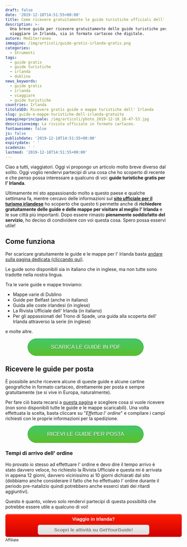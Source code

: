 ```yaml
---
draft: false
date: '2019-12-18T14:51:55+00:00'
title: Come ricevere gratuitamente le guide turistiche ufficiali dell' Irlanda
description: >-
  Una breve guida per ricevere gratuitamente delle guide turistiche per
  viaggiare in Irlanda, sia in formato cartaceo che digitale.
autore: Mediterraneo
immagine: /img/articoli/guide-gratis-irlanda-gratis.png
categories:
  - Strumenti
tags:
  - guide gratis
  - guide turistiche
  - irlanda
  - dublino
news_keywords:
  - guide gratis
  - irlanda
  - viaggiare
  - guide turistiche
countries: Irlanda
titoloSEO: Ricevere gratis guide e mappe turistiche dell' Irlanda
slug: guide-e-mappe-turistiche-dell-irlanda-gratuite
immagineprincipale: /img/articoli/photo_2019-12-18_16-47-53.jpg
descrizioneimg: La rivista ufficiale in formato cartaceo.
fontawesome: false
js: false
publishdate: '2019-12-18T14:51:55+00:00'
expirydate: ' '
scadenza: ' '
lastmod: '2019-12-18T14:51:55+00:00'
---
```

Ciao a tutti, viaggiatori. Oggi vi propongo un articolo molto breve diverso dal solito. Oggi voglio rendervi partecipi di una cosa che ho scoperto di recente e che penso possa interessare a qualcuno di voi: **guide turistiche gratis per l' Irlanda**. 

Ultimamente mi sto appassioando molto a questo paese e qualche settimana fa, mentre cercavo delle informazioni sul **[sito ufficiale per il turismo irlandese](https://www.ireland.com)** ho scoperto che questo ti permette anche di **richiedere gratuitamente delle guide e delle mappe per visitare al meglio l' Irlanda** e le sue città più importanti. Dopo essere rimasto **pienamente soddisfatto del servizio**, ho deciso di condividere con voi questa cosa. Spero possa esservi utile!

## Come funziona

Per scaricare gratuitamente le guide e le mappe per l' Irlanda basta [andare sulla pagina dedicata (cliccando qui)](https://www.ireland.com/it-it/brochures/).

Le guide sono disponibili sia in italiano che in inglese, ma non tutte sono tradotte nella nostra lingua.

Tra le varie guide e mappe troviamo:

* Mappe varie di Dublino
* Guide per Belfast (anche in italiano)
* Guida alle coste irlandesi (in inglese)
* La Rivista Ufficiale dell' Irlanda (in italiano)
* Per gli appassionati del Trono di Spade, una guida alla scoperta dell' Irlanda attraverso la serie (in inglese)

e molte altre.

<div style="width: 100%"><a href="https://www.ireland.com/it-it/brochures/" class="noext" style="background:linear-gradient(to bottom, #44c767 5%, #5cbf2a 100%);	background-color:#44c767;	border-radius:28px;	border:1px solid #18ab29;	display:inline-block;	cursor:pointer;	color:#ffffff;	font-family:Arial;	font-size:17px;	padding:16px 31px;	text-decoration:none;	text-shadow:0px 1px 0px #2f6627; margin: auto; display: block; max-width: 300px; text-align: center">SCARICA LE GUIDE IN PDF</a>	</div>

## Ricevere le guide per posta

È possibile anche ricevere alcune di queste guide e alcune cartine geografiche in formato cartaceo, direttamente per posta e sempre gratuitamente (se si vive in Europa, naturalmente). 

Per fare ciò basta recarsi a [questa pagina](https://www.ireland.com/it-it/postalbrochures/) e scegliere cosa si vuole ricevere (non sono disponibili tutte le guide e le mappe scaricabili). Una volta effettuata la scelta, basta cliccare su "_Effettua l' ordine_" e compilare i campi richiesti con le proprie informazioni per la spedizione. 

<div style="width: 100%"><a href="https://www.ireland.com/it-it/postalbrochures/" class="noext" style="background:linear-gradient(to bottom, #44c767 5%, #5cbf2a 100%);	background-color:#44c767;	border-radius:28px;	border:1px solid #18ab29;	display:inline-block;	cursor:pointer;	color:#ffffff;	font-family:Arial;	font-size:17px;	padding:16px 31px;	text-decoration:none;	text-shadow:0px 1px 0px #2f6627; margin: auto; display: block; max-width: 300px; text-align: center">RICEVI LE GUIDE PER POSTA</a>	</div>

### Tempi di arrivo dell' ordine

Ho provato io stesso ad effettuare l' ordine e devo dire il tempo arrivo è stato davvero veloce, ho richiesto la Rivista Ufficiale e questa mi è arrivata in appena 12 giorni, davvero vicinissimo ai 10 giorni dichiarati dal sito (dobbiamo anche considerare il fatto che ho effettuato l' ordine durante il periodo pre-natalizio quindi potrebbero anche esserci stati dei ritardi aggiuntivi).

Questo è quanto, volevo solo rendervi partecipi di questa possibiltà che potrebbe essere utile a qualcuno di voi!

<div style="box-shadow:inset 0px 1px 0px 0px #f29c93;	background:linear-gradient(to bottom, #fe1a00 5%, #ce0100 100%);	background-color:#fe1a00;	border-radius:6px;	border:1px solid #d83526;	display:inline-block;	color:#ffffff;	font-family:Arial;	font-size:15px;	font-weight:bold;	padding:6px 24px;	text-decoration:none;	text-shadow:0px 1px 0px #b23e35;width: 100%; text-align: center"> Viaggio in Irlanda? 	<a href="https://www.getyourguide.it/irlanda-n34/?partner_id=CSSHL9T&utm_medium=online_publisher&utm_source=thatrocketx%40protonmail.com&placement=button-cta&cmp=guide_irlanda_gratis_button" class="noext" style="box-shadow:inset 0px 1px 0px 0px #ffffff;	background:linear-gradient(to bottom, #ededed 5%, #dfdfdf 100%);	background-color:#ededed;	border-radius:6px;	border:1px solid #dcdcdc;	display:inline-block;	cursor:pointer;	color:#777777;	font-family:Arial;	font-size:15px;	font-weight:bold;	padding:6px 24px;	text-decoration:none;	text-shadow:0px 1px 0px #ffffff; display: block; max-width: 300px; margin: 10px auto auto auto"> Scopri le attività su GetYourGuide!</a>	</div><small> Affiliate </small>​
